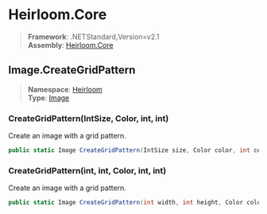 # Heirloom.Core

> **Framework**: .NETStandard,Version=v2.1  
> **Assembly**: [Heirloom.Core][0]  

## Image.CreateGridPattern

> **Namespace**: [Heirloom][0]  
> **Type**: [Image][1]  

### CreateGridPattern(IntSize, Color, int, int)

Create an image with a grid pattern.

```cs
public static Image CreateGridPattern(IntSize size, Color color, int cellSize, int borderWidth = 1)
```

### CreateGridPattern(int, int, Color, int, int)

Create an image with a grid pattern.

```cs
public static Image CreateGridPattern(int width, int height, Color color, int cellSize, int borderWidth = 1)
```

[0]: ../Heirloom.Core.md
[1]: Heirloom.Image.md
